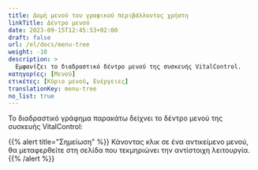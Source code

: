 ```yaml
---
title: Δομή μενού του γραφικού περιβάλλοντος χρήστη
linkTitle: Δέντρο μενού
date: 2023-09-15T12:45:53+02:00
draft: false
url: /el/docs/menu-tree
weight: -10
description: >
  Εμφανίζει το διαδραστικό δέντρο μενού της συσκευής VitalControl.
κατηγορίες: [Μενού]
ετικέτες: [Κύριο μενού, Ενέργειες]
translationKey: menu-tree
no_list: true
---
```


Το διαδραστικό γράφημα παρακάτω δείχνει το δέντρο μενού της συσκευής VitalControl:

{{% alert title="Σημείωση" %}}
Κάνοντας κλικ σε ένα αντικείμενο μενού, θα μεταφερθείτε στη σελίδα που τεκμηριώνει την αντίστοιχη λειτουργία.
{{% /alert %}}

<object data="menu-tree.svg" type="image/svg+xml" width="1100" >
</object>
